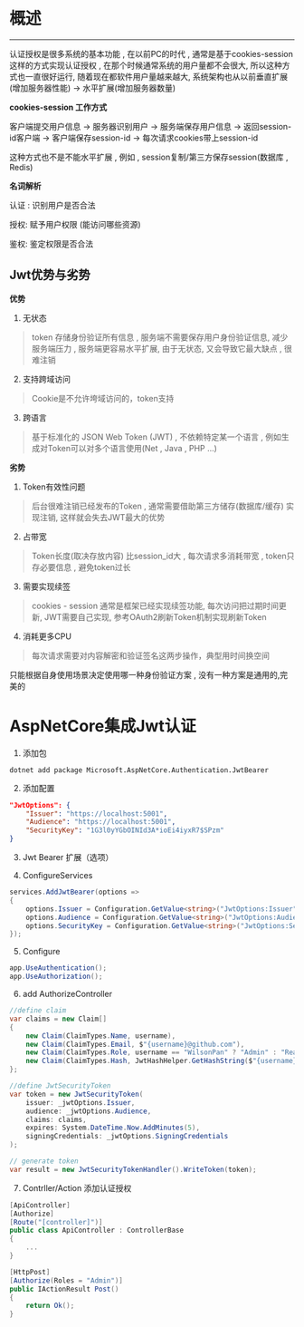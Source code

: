 # 概述
---
认证授权是很多系统的基本功能 , 在以前PC的时代 , 通常是基于cookies-session这样的方式实现认证授权 , 在那个时候通常系统的用户量都不会很大, 所以这种方式也一直很好运行, 随着现在都软件用户量越来越大, 系统架构也从以前垂直扩展(增加服务器性能) -> 水平扩展(增加服务器数量) 

**cookies-session 工作方式**

客户端提交用户信息 -> 服务器识别用户 -> 服务端保存用户信息 -> 返回session-id客户端 -> 客户端保存session-id  -> 每次请求cookies带上session-id

这种方式也不是不能水平扩展 , 例如 , session复制/第三方保存session(数据库 , Redis) 

**名词解析**

认证 : 识别用户是否合法

授权: 赋予用户权限 (能访问哪些资源)

鉴权: 鉴定权限是否合法

## Jwt优势与劣势

**优势**

1. 无状态
> token 存储身份验证所有信息 , 服务端不需要保存用户身份验证信息, 减少服务端压力 , 服务端更容易水平扩展, 由于无状态, 又会导致它最大缺点 , 很难注销

2. 支持跨域访问
> Cookie是不允许垮域访问的，token支持

3. 跨语言
> 基于标准化的 JSON Web Token (JWT) , 不依赖特定某一个语言 , 例如生成对Token可以对多个语言使用(Net , Java , PHP ...)

**劣势**

1. Token有效性问题
> 后台很难注销已经发布的Token , 通常需要借助第三方储存(数据库/缓存) 实现注销, 这样就会失去JWT最大的优势 

2. 占带宽
> Token长度(取决存放内容) 比session_id大 , 每次请求多消耗带宽 , token只存必要信息 , 避免token过长

3. 需要实现续签
> cookies - session 通常是框架已经实现续签功能, 每次访问把过期时间更新, JWT需要自己实现, 参考OAuth2刷新Token机制实现刷新Token

4. 消耗更多CPU
> 每次请求需要对内容解密和验证签名这两步操作，典型用时间换空间

只能根据自身使用场景决定使用哪一种身份验证方案 , 没有一种方案是通用的,完美的 

# AspNetCore集成Jwt认证

1. 添加包
```
dotnet add package Microsoft.AspNetCore.Authentication.JwtBearer
```

2. 添加配置
```json
"JwtOptions": {
    "Issuer": "https://localhost:5001",
    "Audience": "https://localhost:5001",
    "SecurityKey": "1G3l0yYGbOINId3A*ioEi4iyxR7$SPzm"
}
```

3. Jwt Bearer 扩展（选项）


4. ConfigureServices

```cs
services.AddJwtBearer(options =>
{
    options.Issuer = Configuration.GetValue<string>("JwtOptions:Issuer");
    options.Audience = Configuration.GetValue<string>("JwtOptions:Audience");
    options.SecurityKey = Configuration.GetValue<string>("JwtOptions:SecurityKey");
});
```

5. Configure
```cs
app.UseAuthentication();
app.UseAuthorization();
```

6. add AuthorizeController
```cs
//define claim 
var claims = new Claim[]
{
    new Claim(ClaimTypes.Name, username),
    new Claim(ClaimTypes.Email, $"{username}@github.com"),
    new Claim(ClaimTypes.Role, username == "WilsonPan" ? "Admin" : "Reader"),
    new Claim(ClaimTypes.Hash, JwtHashHelper.GetHashString($"{username}:{password}:{System.DateTime.Now.Ticks}")),
};

//define JwtSecurityToken
var token = new JwtSecurityToken(
    issuer: _jwtOptions.Issuer,
    audience: _jwtOptions.Audience,
    claims: claims,
    expires: System.DateTime.Now.AddMinutes(5),
    signingCredentials: _jwtOptions.SigningCredentials
);

// generate token
var result = new JwtSecurityTokenHandler().WriteToken(token);
```

7. Contrller/Action 添加认证授权
```cs
[ApiController]
[Authorize]
[Route("[controller]")]
public class ApiController : ControllerBase
{
    ...
}

[HttpPost]
[Authorize(Roles = "Admin")]
public IActionResult Post()
{
    return Ok();
}
```


